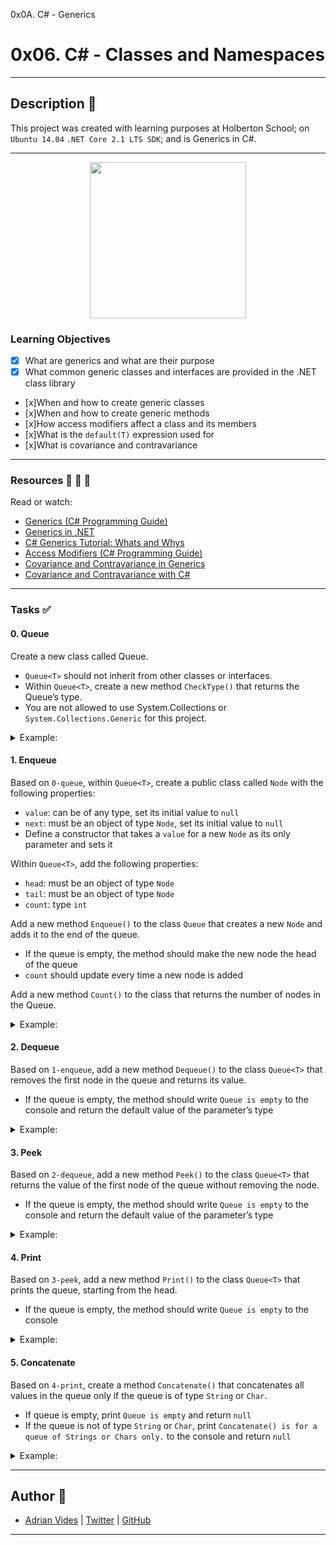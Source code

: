 0x0A. C# - Generics
# 0x06. C# - Classes and Namespaces

---

## Description :newspaper:
This project was created with learning purposes at Holberton School; on `Ubuntu 14.04` `.NET Core 2.1 LTS SDK`; and is Generics in C#.

---

 <p align="center">
<img height="250" src="https://i2.wp.com/codingsonata.com/wp-content/uploads/2017/07/c.jpg?fit=1280%2C720">
</p>


### Learning Objectives

- [x] What are generics and what are their purpose
- [x] What common generic classes and interfaces are provided in the .NET class library
- [x]When and how to create generic classes
- [x]When and how to create generic methods
- [x]How access modifiers affect a class and its members
- [x]What is the `default(T)` expression used for
- [x]What is covariance and contravariance

---

### Resources :blue_book: :orange_book: :green_book:
Read or watch:
- [Generics (C# Programming Guide)](https://docs.microsoft.com/en-us/dotnet/csharp/fundamentals/types/generics)
- [Generics in .NET](https://docs.microsoft.com/en-us/dotnet/standard/generics/)
- [C# Generics Tutorial: Whats and Whys](https://youtu.be/gyal6TbgmSU)
- [Access Modifiers (C# Programming Guide)](https://docs.microsoft.com/en-us/dotnet/csharp/programming-guide/classes-and-structs/access-modifiers)
- [Covariance and Contravariance in Generics](https://docs.microsoft.com/en-us/dotnet/standard/generics/covariance-and-contravariance)
- [Covariance and Contravariance with C#](https://codepureandsimple.com/covariance-and-contravariance-with-c-410fc4102a02)

---

### Tasks :white_check_mark:

#### 0. Queue
Create a new class called Queue<T>.
- `Queue<T>` should not inherit from other classes or interfaces.
- Within `Queue<T>`, create a new method `CheckType()` that returns the Queue’s type.
- You are not allowed to use System.Collections or `System.Collections.Generic` for this project.
<details>
<summary>Example:</summary>

```sh
carrie@ubuntu:~/0x0A-csharp-generics/0-queue$ dotnet run
myStrQ Queue Type: System.String
myObjQ Queue Type: System.Object
carrie@ubuntu:~/0x0A-csharp-generics/0-queue$
```
</details>

#### 1. Enqueue
Based on `0-queue`, within `Queue<T>`, create a public class called `Node` with the following properties:
- `value`: can be of any type, set its initial value to `null`
- `next`: must be an object of type `Node`, set its initial value to `null`
- Define a constructor that takes a `value` for a new `Node` as its only parameter and sets it

Within `Queue<T>`, add the following properties:
- `head`: must be an object of type `Node`
- `tail`: must be an object of type `Node`
- `count`: type `int`

Add a new method `Enqueue()` to the class `Queue` that creates a new `Node` and adds it to the end of the queue.
- If the queue is empty, the method should make the new node the head of the queue
- `count` should update every time a new node is added

Add a new method `Count()` to the class that returns the number of nodes in the Queue.
<details>
<summary>Example:</summary>

```sh
carrie@ubuntu:~/0x0A-csharp-generics/1-enqueue$ dotnet run
Number of nodes in queue: 1
Number of nodes in queue: 2
----------
Number of nodes in queue: 3
Number of nodes in queue: 4
```
</details>

#### 2. Dequeue
Based on `1-enqueue`, add a new method `Dequeue()` to the class `Queue<T>` that removes the first node in the queue and returns its value.
- If the queue is empty, the method should write `Queue is empty` to the console and return the default value of the parameter’s type
<details>
<summary>Example:</summary>

```sh
carrie@ubuntu:~/0x0A-csharp-generics/2-dequeue$ dotnet run
Number of nodes in queue: 2
First value: 100
Number of nodes in queue: 1
----------
Number of nodes in queue: 1
First value: 9.8
Number of nodes in queue: 0
Queue is empty
First value: 0
```
</details>

#### 3. Peek
Based on `2-dequeue`, add a new method `Peek()` to the class `Queue<T>` that returns the value of the first node of the queue without removing the node.
- If the queue is empty, the method should write `Queue is empty` to the console and return the default value of the parameter’s type
<details>
<summary>Example:</summary>

```sh
carrie@ubuntu:~/0x0A-csharp-generics/3-peek$
First value: 100
Number of nodes in queue: 3
----------
Queue is empty
First value:
```
</details>

#### 4. Print
Based on `3-peek`, add a new method `Print()` to the class `Queue<T>` that prints the queue, starting from the head.
- If the queue is empty, the method should write `Queue is empty` to the console
<details>
<summary>Example:</summary>

```sh
carrie@ubuntu:~/0x0A-csharp-generics/4-print$
hello
holberton
school
----------
Queue is empty
```
</details>

#### 5. Concatenate
Based on `4-print`, create a method `Concatenate()` that concatenates all values in the queue only if the queue is of type `String` or `Char`.
- If queue is empty, print `Queue is empty` and return `null`
- If the queue is not of type `String` or `Char`, print `Concatenate() is for a queue of Strings or Chars only.` to the console and return `null`
<details>
<summary>Example:</summary>

```sh
carrie@ubuntu:~/0x0A-csharp-generics/5-concatenate$
hello holberton school
----------
Queue is empty
----------
abc
```
</details>

---

## Author :bust_in_silhouette:
- [Adrian Vides] | [Twitter] | [GitHub]


---

[GitHub]: <https://github.com/AdrianVides56>
[Twitter]: <https://twitter.com/termi56661>
[Adrian Vides]: <https://www.linkedin.com/in/adrianvides56/>    
